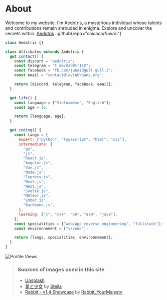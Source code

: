 # About

Welcome to my website. I’m Aedotris, a mysterious individual whose talents and contributions remain shrouded in enigma. Explore and uncover the secrets within.
[Aedotris](https://github.com/;evinhkhangzz/AedotrisZ)
::github{repo="saicaca/fuwari"}
```javascript
class Aedotris {}

class Attributes extends Aedotris {
  get contact() {
    const discord = "aedotris";
    const telegram = "t.me/A3d0tr1sX";
    const facebook = "fb.com/junaidgull.gull.3";
    const email = "contact@levinhkhang.org";

    return [discord, telegram, facebook, email];
  }

  get life() {
    const language = ["Vietnamese", "English"];
    const age = 16;

    return [language, age];
  }

  get coding() {
    const langs = {
      expert: ["python", "typescript", "html", "css"],
      intermediate: [
        "go",
        "js",
        "React.js",
        "Angular.js",
        "Vue.js",
        "Node.js",
        "Express.js",
        "Next.js",
        "Nest.js",
        "Svelte.js",
        "Meteor.js",
        "Ember.js",
        "Backbone.js",
      ],
      learning: ["c", "c++", "c#", "asm", "java"],
    };
    const specialities = ["web/app reverse engineering", "fullstack"];
    const environnement = ["vscode"];

    return [langs, specialities, environnement];
  }
}
```

<img src="https://api.visitorbadge.io/api/VisitorHit?user=levinhkhangzz&countColorcountColor&countColor=%23FF0000" alt="Profile Views">

> ### Sources of images used in this site
>
> - [Unsplash](https://unsplash.com/)
> - [星と少女](https://www.pixiv.net/artworks/108916539) by [Stella](https://www.pixiv.net/users/93273965)
> - [Rabbit - v1.4 Showcase](https://civitai.com/posts/586908) by [Rabbit_YourMajesty](https://civitai.com/user/Rabbit_YourMajesty)
